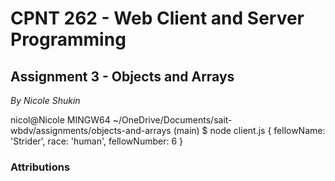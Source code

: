 # CPNT 262 - Web Client and Server Programming

## Assignment 3 - Objects and Arrays

*By Nicole Shukin*

nicol@Nicole MINGW64 ~/OneDrive/Documents/sait-wbdv/assignments/objects-and-arrays (main)
$ node client.js
{ fellowName: 'Strider', race: 'human', fellowNumber: 6 }

### Attributions